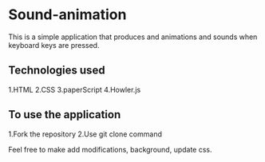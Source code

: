 # Sound-animation
This is a simple application that produces and animations and sounds when keyboard keys are pressed.

## Technologies used
1.HTML
2.CSS
3.paperScript
4.Howler.js

## To use the application
1.Fork the repository
2.Use git clone command

Feel free to make add modifications, background, update css.
